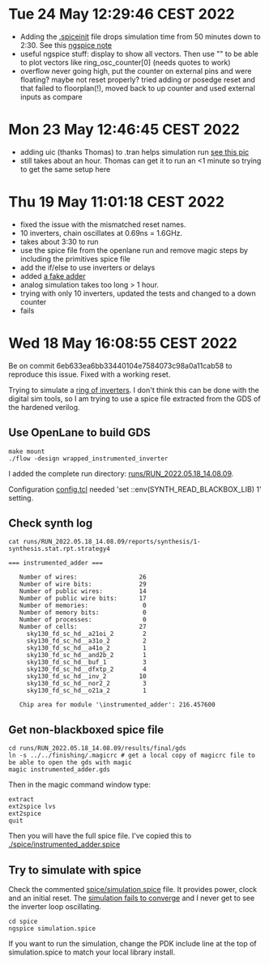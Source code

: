 # Tue 24 May 12:29:46 CEST 2022

* Adding the [.spiceinit](../spice/.spiceinit) file drops simulation time from 50 minutes down to 2:30. See this [ngspice note](http://ngspice.sourceforge.net/applic.html)
* useful ngspice stuff: display to show all vectors. Then use "" to be able to plot vectors like ring_osc_counter[0] (needs quotes to work)
* overflow never going high, put the counter on external pins and were floating? maybe not reset properly? tried adding or posedge reset and that failed to floorplan(!), moved back to up counter and used external inputs as compare

# Mon 23 May 12:46:45 CEST 2022

* adding uic (thanks Thomas) to .tran helps simulation run [see this pic](spice_pics/sim1.png)
* still takes about an hour. Thomas can get it to run an <1 minute so trying to get the same setup here

# Thu 19 May 11:01:18 CEST 2022

* fixed the issue with the mismatched reset names.
* 10 inverters, chain oscillates at 0.69ns = 1.6GHz.
* takes about 3:30 to run
* use the spice file from the openlane run and remove magic steps by including the primitives spice file
* add the if/else to use inverters or delays
* added [a fake adder](../src/fake_adder.v)
* analog simulation takes too long > 1 hour.
* trying with only 10 inverters, updated the tests and changed to a down counter
* fails

# Wed 18 May 16:08:55 CEST 2022

Be on commit 6eb633ea6bb33440104e7584073c98a0a11cab58 to reproduce this issue. Fixed with a working reset. 

Trying to simulate a [ring of inverters](../src/instrumented_adder.v). I don't think this can be done with the digital sim tools, so I am 
trying to use a spice file extracted from the GDS of the hardened verilog.

## Use OpenLane to build GDS

    make mount
    ./flow -design wrapped_instrumented_inverter

I added the complete run directory: [runs/RUN_2022.05.18_14.08.09](../runs/RUN_2022.05.18_14.08.09).

Configuration [config.tcl](../config.tcl) needed 'set ::env(SYNTH_READ_BLACKBOX_LIB) 1' setting.

## Check synth log

    cat runs/RUN_2022.05.18_14.08.09/reports/synthesis/1-synthesis.stat.rpt.strategy4

    === instrumented_adder ===

       Number of wires:                 26
       Number of wire bits:             29
       Number of public wires:          14
       Number of public wire bits:      17
       Number of memories:               0
       Number of memory bits:            0
       Number of processes:              0
       Number of cells:                 27
         sky130_fd_sc_hd__a21oi_2        2
         sky130_fd_sc_hd__a31o_2         2
         sky130_fd_sc_hd__a41o_2         1
         sky130_fd_sc_hd__and2b_2        1
         sky130_fd_sc_hd__buf_1          3
         sky130_fd_sc_hd__dfxtp_2        4
         sky130_fd_sc_hd__inv_2         10
         sky130_fd_sc_hd__nor2_2         3
         sky130_fd_sc_hd__o21a_2         1

       Chip area for module '\instrumented_adder': 216.457600

## Get non-blackboxed spice file

    cd runs/RUN_2022.05.18_14.08.09/results/final/gds
    ln -s ../../finishing/.magicrc # get a local copy of magicrc file to be able to open the gds with magic
    magic instrumented_adder.gds

Then in the magic command window type:

    extract
    ext2spice lvs
    ext2spice
    quit

Then you will have the full spice file. I've copied this to [./spice/instrumented_adder.spice](../spice/instrumented_adder.spice)

## Try to simulate with spice

Check the commented [spice/simulation.spice](../spice/simulation.spice) file. It provides power, clock and an initial reset.
The [simulation fails to converge](../spice/spice.log) and I never get to see the inverter loop oscillating.

    cd spice
    ngspice simulation.spice

If you want to run the simulation, change the PDK include line at the top of simulation.spice to match your local library install.

